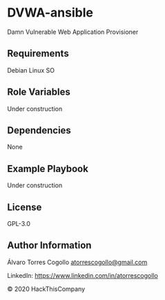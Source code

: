DVWA-ansible
============

Damn Vulnerable Web Application Provisioner

Requirements
------------

Debian Linux SO

Role Variables
--------------

Under construction

Dependencies
------------

None

Example Playbook
----------------

Under construction

License
-------

GPL-3.0

Author Information
------------------

Álvaro Torres Cogollo
atorrescogollo@gmail.com

LinkedIn: https://www.linkedin.com/in/atorrescogollo

© 2020 HackThisCompany
